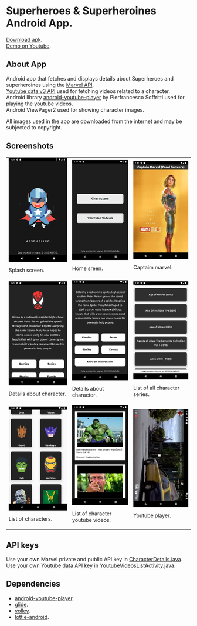 # Superheroes & Superheroines Android App.

[Download apk](https://github.com/nirajwagh/superheroes_superheroines_android/raw/master/apk%20download/superheroes.apk).<br/>
[Demo on Youtube](https://www.youtube.com/watch?v=gKJ1aPDS_q4).<br/>

## About App
Android app that fetches and displays details about Superheroes and superheroines using the [Marvel API](https://developer.marvel.com/).<br/>
[Youtube data v3 API](https://developers.google.com/youtube/v3) used for fetching videos related to a character.<br/>
Android library [android-youtube-player](https://github.com/PierfrancescoSoffritti/android-youtube-player) by Pierfrancesco Soffritti used for playing the youtube videos.<br/>
Android ViewPager2 used for showing character images.

All images used in the app are downloaded from the internet and may be subjected to copyright.

## Screenshots
<table>
        
  <tr>
  <td>
  <img src="/screenshots/splash.png" align="top">
  
  Splash screen.
  </td>
  <td>
  <img src="/screenshots/home.png" align="top">
  
  Home sreen.
  </td>
  <td>
  <img src="/screenshots/captain.png" align="top">
  
  Captaim marvel.
  </td>
  </tr>
  
  <tr>
  <td>
  <img src="/screenshots/details.png" align="top">

  Details about character.
  </td>
  <td>
  <img src="/screenshots/details2.png" align="top">
  
  Details about character.
  </td>
  <td>
  <img src="/screenshots/series.png" align="top">
  
  List of all character series.
  </td>
  </tr>

  <tr>
  <td>
  <img src="/screenshots/characters.png" align="top">
  
  List of characters.
  </td>
  <td>
  <img src="/screenshots/videoList.png" align="top">
  
  List of character youtube videos.
  </td>
  <td>
  <img src="/screenshots/youtubePlayer.png" align="top">
  
  Youtube player.
  </td>
  </tr>
  
 
  </table>
  
  
  ## API keys
  
  Use your own Marvel private and public API key in [CharacterDetails.java](https://github.com/nirajwagh/superheroes_superheroines_android/blob/master/app/src/main/java/com/theminimaldeveloper/superheroes/CharacterDetails.java).<br/>
  Use your own Youtube data API key in [YoutubeVideosListActivity.java](https://github.com/nirajwagh/superheroes_superheroines_android/blob/master/app/src/main/java/com/theminimaldeveloper/superheroes/YoutubeVideosListActivity.java).<br/>
  
  
  ## Dependencies
  
  * [android-youtube-player](https://github.com/PierfrancescoSoffritti/android-youtube-player).<br/>
  * [glide](https://github.com/bumptech/glide).<br/>
  * [volley](https://github.com/google/volley).<br/>
  * [lottie-android](https://github.com/airbnb/lottie-android).<br/>
  
  
  
  
  
  
  
  
  
  
  
